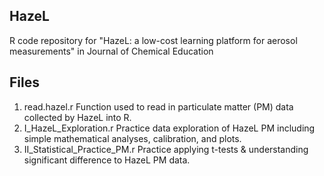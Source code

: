 ## HazeL
R code repository for "HazeL: a low-cost learning platform for aerosol measurements" in Journal of Chemical Education

## Files
1) read.hazel.r
    Function used to read in particulate matter (PM) data collected by HazeL into R.
2) I_HazeL_Exploration.r
   Practice data exploration of HazeL PM including simple mathematical analyses, calibration, and plots.
3) II_Statistical_Practice_PM.r
   Practice applying t-tests & understanding significant difference to HazeL PM data.
